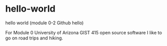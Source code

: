 # hello-world
hello world (module 0-2 Github hello)

<p>For Module 0
University of Arizona
GIST 415 open source software
I like to go on road trips and hiking.</p>
